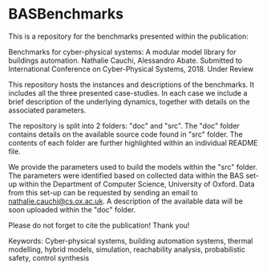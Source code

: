 # BASBenchmarks

This is a repository for the benchmarks presented within the publication:

Benchmarks for cyber-physical systems: A modular model library for buildings automation. Nathalie Cauchi, Alessandro Abate.
Submitted to International Conference on Cyber-Physical Systems, 2018. Under Review

This repository hosts the instances and descriptions of the benchmarks. It includes all the three presented case-studies. In each case we include a brief description of the underlying dynamics, together with details on the associated parameters.

The repository is split into 2 folders: "doc" and "src". The "doc" folder contains details on the available source code found in "src" folder. The contents of each folder are further highlighted within an individual README file.

We provide the parameters used to build the models within the "src" folder. The parameters were identified based on collected data within the BAS set-up within the Department of Computer Science, University of Oxford. Data from this set-up can be requested by sending an email to nathalie.cauchi@cs.ox.ac.uk. A description of the available data will be soon uploaded within the "doc" folder. 

Please do not forget to cite the publication! Thank you!

Keywords: Cyber-physical systems, building automation systems, thermal modelling, hybrid models, simulation, reachability analysis, probabilistic safety, control synthesis

